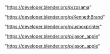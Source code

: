 "https://developer.blender.org/p/zxsama"

"https://developer.blender.org/p/KennethBrand"

"https://developer.blender.org/p/usboxprinter"

"https://developer.blender.org/p/jason_apple"

 
"https://developer.blender.org/p/jason_apple"


 
